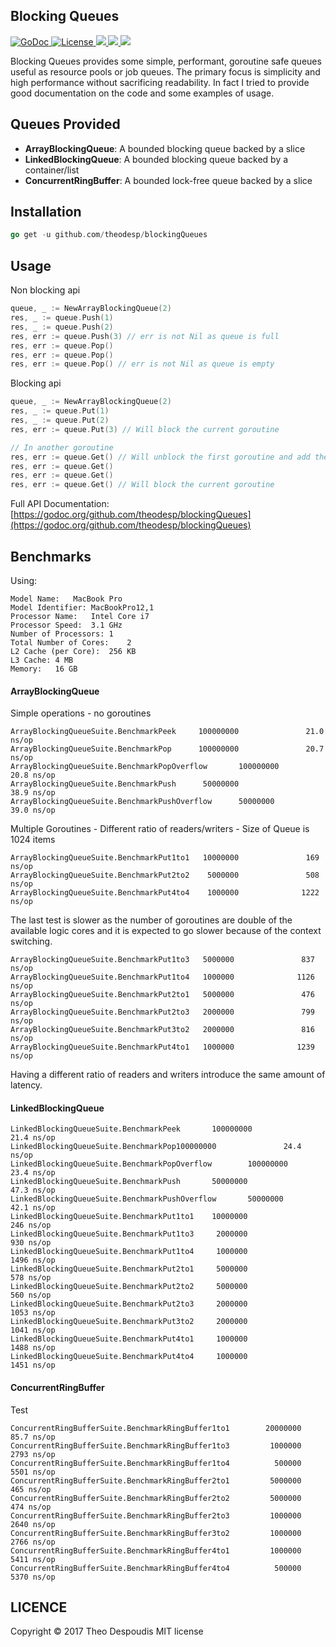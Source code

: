 Blocking Queues
---
<a href="https://godoc.org/github.com/theodesp/blockingQueues">
<img src="https://godoc.org/github.com/theodesp/blockingQueues?status.svg" alt="GoDoc">
</a>

<a href="https://opensource.org/licenses/MIT" rel="nofollow">
<img src="https://img.shields.io/github/license/mashape/apistatus.svg" alt="License"/>
</a>

<a href="https://travis-ci.org/theodesp/blockingQueues" rel="nofollow">
<img src="https://travis-ci.org/theodesp/blockingQueues.svg?branch=master" />
</a>

<a href="https://codecov.io/gh/theodesp/blockingQueues">
  <img src="https://codecov.io/gh/theodesp/blockingQueues/branch/master/graph/badge.svg" />
</a>

<a href="https://ci.appveyor.com/project/theodesp/blockingqueues" rel="nofollow">
  <img src="https://ci.appveyor.com/api/projects/status/7yiwtn68qmcj71xy?svg=true" />
</a>

Blocking Queues provides some simple, performant, goroutine safe queues useful as resource pools or job queues. 
The primary focus is simplicity and high performance without sacrificing readability. In fact I tried to
provide good documentation on the code and some examples of usage.


## Queues Provided
* **ArrayBlockingQueue**: A bounded blocking queue backed by a slice
* **LinkedBlockingQueue**: A bounded blocking queue backed by a container/list
* **ConcurrentRingBuffer**: A bounded lock-free queue backed by a slice

## Installation
```go
go get -u github.com/theodesp/blockingQueues
```

## Usage

Non blocking api
```go
queue, _ := NewArrayBlockingQueue(2)
res, _ := queue.Push(1)
res, _ := queue.Push(2)
res, err := queue.Push(3) // err is not Nil as queue is full
res, err := queue.Pop()
res, err := queue.Pop()
res, err := queue.Pop() // err is not Nil as queue is empty
```

Blocking api
```go
queue, _ := NewArrayBlockingQueue(2)
res, _ := queue.Put(1)
res, _ := queue.Put(2)
res, err := queue.Put(3) // Will block the current goroutine

// In another goroutine
res, err := queue.Get() // Will unblock the first goroutine and add the last item
res, err := queue.Get()
res, err := queue.Get()
res, err := queue.Get() // Will block the current goroutine
```

Full API Documentation: 
[https://godoc.org/github.com/theodesp/blockingQueues](https://godoc.org/github.com/theodesp/blockingQueues)

## Benchmarks
Using:
  ```text
  Model Name:	MacBook Pro
  Model Identifier:	MacBookPro12,1
  Processor Name:	Intel Core i7
  Processor Speed:	3.1 GHz
  Number of Processors:	1
  Total Number of Cores:	2
  L2 Cache (per Core):	256 KB
  L3 Cache:	4 MB
  Memory:	16 GB
```
#### ArrayBlockingQueue
Simple operations - no goroutines

```text
ArrayBlockingQueueSuite.BenchmarkPeek     100000000               21.0 ns/op
ArrayBlockingQueueSuite.BenchmarkPop      100000000               20.7 ns/op
ArrayBlockingQueueSuite.BenchmarkPopOverflow       100000000               20.8 ns/op
ArrayBlockingQueueSuite.BenchmarkPush      50000000                38.9 ns/op
ArrayBlockingQueueSuite.BenchmarkPushOverflow      50000000                39.0 ns/op
```

Multiple Goroutines - Different ratio of readers/writers - Size of Queue is 1024 items

```text
ArrayBlockingQueueSuite.BenchmarkPut1to1   10000000               169 ns/op
ArrayBlockingQueueSuite.BenchmarkPut2to2    5000000               508 ns/op
ArrayBlockingQueueSuite.BenchmarkPut4to4    1000000              1222 ns/op
```
The last test is slower as the number of goroutines are double of the available logic cores
and it is expected to go slower because of the context switching.

```text
ArrayBlockingQueueSuite.BenchmarkPut1to3   5000000               837 ns/op
ArrayBlockingQueueSuite.BenchmarkPut1to4   1000000              1126 ns/op
ArrayBlockingQueueSuite.BenchmarkPut2to1   5000000               476 ns/op
ArrayBlockingQueueSuite.BenchmarkPut2to3   2000000               799 ns/op
ArrayBlockingQueueSuite.BenchmarkPut3to2   2000000               816 ns/op
ArrayBlockingQueueSuite.BenchmarkPut4to1   1000000              1239 ns/op
```
Having a different ratio of readers and writers introduce the same amount of latency.

#### LinkedBlockingQueue
```text
LinkedBlockingQueueSuite.BenchmarkPeek       100000000               21.4 ns/op
LinkedBlockingQueueSuite.BenchmarkPop100000000               24.4 ns/op
LinkedBlockingQueueSuite.BenchmarkPopOverflow        100000000               23.4 ns/op
LinkedBlockingQueueSuite.BenchmarkPush       50000000                47.3 ns/op
LinkedBlockingQueueSuite.BenchmarkPushOverflow       50000000                42.1 ns/op
LinkedBlockingQueueSuite.BenchmarkPut1to1    10000000               246 ns/op
LinkedBlockingQueueSuite.BenchmarkPut1to3     2000000               930 ns/op
LinkedBlockingQueueSuite.BenchmarkPut1to4     1000000              1496 ns/op
LinkedBlockingQueueSuite.BenchmarkPut2to1     5000000               578 ns/op
LinkedBlockingQueueSuite.BenchmarkPut2to2     5000000               560 ns/op
LinkedBlockingQueueSuite.BenchmarkPut2to3     2000000              1053 ns/op
LinkedBlockingQueueSuite.BenchmarkPut3to2     2000000              1041 ns/op
LinkedBlockingQueueSuite.BenchmarkPut4to1     1000000              1488 ns/op
LinkedBlockingQueueSuite.BenchmarkPut4to4     1000000              1451 ns/op
```

#### ConcurrentRingBuffer
Test
```text
ConcurrentRingBufferSuite.BenchmarkRingBuffer1to1        20000000                85.7 ns/op
ConcurrentRingBufferSuite.BenchmarkRingBuffer1to3         1000000              2793 ns/op
ConcurrentRingBufferSuite.BenchmarkRingBuffer1to4          500000              5501 ns/op
ConcurrentRingBufferSuite.BenchmarkRingBuffer2to1         5000000               465 ns/op
ConcurrentRingBufferSuite.BenchmarkRingBuffer2to2         5000000               474 ns/op
ConcurrentRingBufferSuite.BenchmarkRingBuffer2to3         1000000              2640 ns/op
ConcurrentRingBufferSuite.BenchmarkRingBuffer3to2         1000000              2766 ns/op
ConcurrentRingBufferSuite.BenchmarkRingBuffer4to1         1000000              5411 ns/op
ConcurrentRingBufferSuite.BenchmarkRingBuffer4to4          500000              5370 ns/op

```

## LICENCE
Copyright © 2017 Theo Despoudis MIT license
